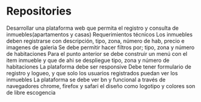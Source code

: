 # Repositories

Desarrollar una plataforma web que permita el registro y consulta de inmuebles(apartamentos y casas)
Requerimientos técnicos	Los inmuebles deben registrarse con descripción, tipo, zona, número de hab, precio e imagenes de galeria Se debe permitir hacer filtros por; tipo, zona y número de habitaciones Para el punto anterior se debe construir un menú con el item inmueble y que de ahi se despliegue tipo, zona y número de habitaciones La plataforma debe ser responsive Debe tener formulario de registro y logueo, y que solo los usuarios registrados puedan ver los inmuebles La plataforma se debe ver bn y funcional a través de navegadores chrome, firefox y safari el diseño como logotipo y colores son de libre escogencia
